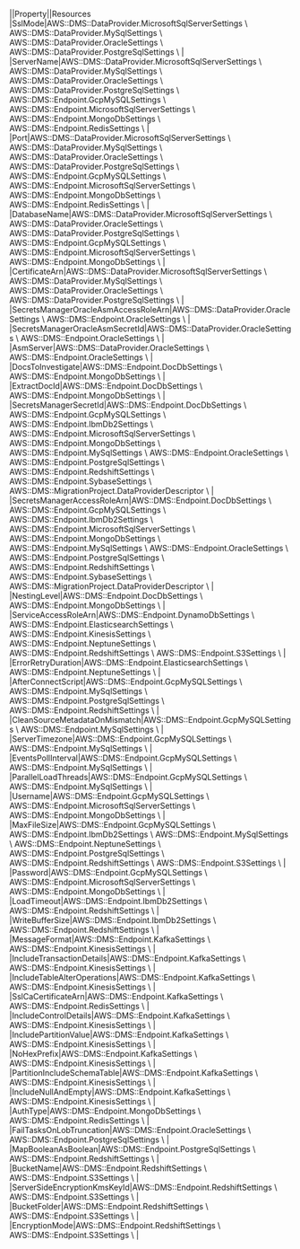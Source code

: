 ||Property||Resources
|SslMode|AWS::DMS::DataProvider.MicrosoftSqlServerSettings \\ AWS::DMS::DataProvider.MySqlSettings \\ AWS::DMS::DataProvider.OracleSettings \\ AWS::DMS::DataProvider.PostgreSqlSettings \\ |
|ServerName|AWS::DMS::DataProvider.MicrosoftSqlServerSettings \\ AWS::DMS::DataProvider.MySqlSettings \\ AWS::DMS::DataProvider.OracleSettings \\ AWS::DMS::DataProvider.PostgreSqlSettings \\ AWS::DMS::Endpoint.GcpMySQLSettings \\ AWS::DMS::Endpoint.MicrosoftSqlServerSettings \\ AWS::DMS::Endpoint.MongoDbSettings \\ AWS::DMS::Endpoint.RedisSettings \\ |
|Port|AWS::DMS::DataProvider.MicrosoftSqlServerSettings \\ AWS::DMS::DataProvider.MySqlSettings \\ AWS::DMS::DataProvider.OracleSettings \\ AWS::DMS::DataProvider.PostgreSqlSettings \\ AWS::DMS::Endpoint.GcpMySQLSettings \\ AWS::DMS::Endpoint.MicrosoftSqlServerSettings \\ AWS::DMS::Endpoint.MongoDbSettings \\ AWS::DMS::Endpoint.RedisSettings \\ |
|DatabaseName|AWS::DMS::DataProvider.MicrosoftSqlServerSettings \\ AWS::DMS::DataProvider.OracleSettings \\ AWS::DMS::DataProvider.PostgreSqlSettings \\ AWS::DMS::Endpoint.GcpMySQLSettings \\ AWS::DMS::Endpoint.MicrosoftSqlServerSettings \\ AWS::DMS::Endpoint.MongoDbSettings \\ |
|CertificateArn|AWS::DMS::DataProvider.MicrosoftSqlServerSettings \\ AWS::DMS::DataProvider.MySqlSettings \\ AWS::DMS::DataProvider.OracleSettings \\ AWS::DMS::DataProvider.PostgreSqlSettings \\ |
|SecretsManagerOracleAsmAccessRoleArn|AWS::DMS::DataProvider.OracleSettings \\ AWS::DMS::Endpoint.OracleSettings \\ |
|SecretsManagerOracleAsmSecretId|AWS::DMS::DataProvider.OracleSettings \\ AWS::DMS::Endpoint.OracleSettings \\ |
|AsmServer|AWS::DMS::DataProvider.OracleSettings \\ AWS::DMS::Endpoint.OracleSettings \\ |
|DocsToInvestigate|AWS::DMS::Endpoint.DocDbSettings \\ AWS::DMS::Endpoint.MongoDbSettings \\ |
|ExtractDocId|AWS::DMS::Endpoint.DocDbSettings \\ AWS::DMS::Endpoint.MongoDbSettings \\ |
|SecretsManagerSecretId|AWS::DMS::Endpoint.DocDbSettings \\ AWS::DMS::Endpoint.GcpMySQLSettings \\ AWS::DMS::Endpoint.IbmDb2Settings \\ AWS::DMS::Endpoint.MicrosoftSqlServerSettings \\ AWS::DMS::Endpoint.MongoDbSettings \\ AWS::DMS::Endpoint.MySqlSettings \\ AWS::DMS::Endpoint.OracleSettings \\ AWS::DMS::Endpoint.PostgreSqlSettings \\ AWS::DMS::Endpoint.RedshiftSettings \\ AWS::DMS::Endpoint.SybaseSettings \\ AWS::DMS::MigrationProject.DataProviderDescriptor \\ |
|SecretsManagerAccessRoleArn|AWS::DMS::Endpoint.DocDbSettings \\ AWS::DMS::Endpoint.GcpMySQLSettings \\ AWS::DMS::Endpoint.IbmDb2Settings \\ AWS::DMS::Endpoint.MicrosoftSqlServerSettings \\ AWS::DMS::Endpoint.MongoDbSettings \\ AWS::DMS::Endpoint.MySqlSettings \\ AWS::DMS::Endpoint.OracleSettings \\ AWS::DMS::Endpoint.PostgreSqlSettings \\ AWS::DMS::Endpoint.RedshiftSettings \\ AWS::DMS::Endpoint.SybaseSettings \\ AWS::DMS::MigrationProject.DataProviderDescriptor \\ |
|NestingLevel|AWS::DMS::Endpoint.DocDbSettings \\ AWS::DMS::Endpoint.MongoDbSettings \\ |
|ServiceAccessRoleArn|AWS::DMS::Endpoint.DynamoDbSettings \\ AWS::DMS::Endpoint.ElasticsearchSettings \\ AWS::DMS::Endpoint.KinesisSettings \\ AWS::DMS::Endpoint.NeptuneSettings \\ AWS::DMS::Endpoint.RedshiftSettings \\ AWS::DMS::Endpoint.S3Settings \\ |
|ErrorRetryDuration|AWS::DMS::Endpoint.ElasticsearchSettings \\ AWS::DMS::Endpoint.NeptuneSettings \\ |
|AfterConnectScript|AWS::DMS::Endpoint.GcpMySQLSettings \\ AWS::DMS::Endpoint.MySqlSettings \\ AWS::DMS::Endpoint.PostgreSqlSettings \\ AWS::DMS::Endpoint.RedshiftSettings \\ |
|CleanSourceMetadataOnMismatch|AWS::DMS::Endpoint.GcpMySQLSettings \\ AWS::DMS::Endpoint.MySqlSettings \\ |
|ServerTimezone|AWS::DMS::Endpoint.GcpMySQLSettings \\ AWS::DMS::Endpoint.MySqlSettings \\ |
|EventsPollInterval|AWS::DMS::Endpoint.GcpMySQLSettings \\ AWS::DMS::Endpoint.MySqlSettings \\ |
|ParallelLoadThreads|AWS::DMS::Endpoint.GcpMySQLSettings \\ AWS::DMS::Endpoint.MySqlSettings \\ |
|Username|AWS::DMS::Endpoint.GcpMySQLSettings \\ AWS::DMS::Endpoint.MicrosoftSqlServerSettings \\ AWS::DMS::Endpoint.MongoDbSettings \\ |
|MaxFileSize|AWS::DMS::Endpoint.GcpMySQLSettings \\ AWS::DMS::Endpoint.IbmDb2Settings \\ AWS::DMS::Endpoint.MySqlSettings \\ AWS::DMS::Endpoint.NeptuneSettings \\ AWS::DMS::Endpoint.PostgreSqlSettings \\ AWS::DMS::Endpoint.RedshiftSettings \\ AWS::DMS::Endpoint.S3Settings \\ |
|Password|AWS::DMS::Endpoint.GcpMySQLSettings \\ AWS::DMS::Endpoint.MicrosoftSqlServerSettings \\ AWS::DMS::Endpoint.MongoDbSettings \\ |
|LoadTimeout|AWS::DMS::Endpoint.IbmDb2Settings \\ AWS::DMS::Endpoint.RedshiftSettings \\ |
|WriteBufferSize|AWS::DMS::Endpoint.IbmDb2Settings \\ AWS::DMS::Endpoint.RedshiftSettings \\ |
|MessageFormat|AWS::DMS::Endpoint.KafkaSettings \\ AWS::DMS::Endpoint.KinesisSettings \\ |
|IncludeTransactionDetails|AWS::DMS::Endpoint.KafkaSettings \\ AWS::DMS::Endpoint.KinesisSettings \\ |
|IncludeTableAlterOperations|AWS::DMS::Endpoint.KafkaSettings \\ AWS::DMS::Endpoint.KinesisSettings \\ |
|SslCaCertificateArn|AWS::DMS::Endpoint.KafkaSettings \\ AWS::DMS::Endpoint.RedisSettings \\ |
|IncludeControlDetails|AWS::DMS::Endpoint.KafkaSettings \\ AWS::DMS::Endpoint.KinesisSettings \\ |
|IncludePartitionValue|AWS::DMS::Endpoint.KafkaSettings \\ AWS::DMS::Endpoint.KinesisSettings \\ |
|NoHexPrefix|AWS::DMS::Endpoint.KafkaSettings \\ AWS::DMS::Endpoint.KinesisSettings \\ |
|PartitionIncludeSchemaTable|AWS::DMS::Endpoint.KafkaSettings \\ AWS::DMS::Endpoint.KinesisSettings \\ |
|IncludeNullAndEmpty|AWS::DMS::Endpoint.KafkaSettings \\ AWS::DMS::Endpoint.KinesisSettings \\ |
|AuthType|AWS::DMS::Endpoint.MongoDbSettings \\ AWS::DMS::Endpoint.RedisSettings \\ |
|FailTasksOnLobTruncation|AWS::DMS::Endpoint.OracleSettings \\ AWS::DMS::Endpoint.PostgreSqlSettings \\ |
|MapBooleanAsBoolean|AWS::DMS::Endpoint.PostgreSqlSettings \\ AWS::DMS::Endpoint.RedshiftSettings \\ |
|BucketName|AWS::DMS::Endpoint.RedshiftSettings \\ AWS::DMS::Endpoint.S3Settings \\ |
|ServerSideEncryptionKmsKeyId|AWS::DMS::Endpoint.RedshiftSettings \\ AWS::DMS::Endpoint.S3Settings \\ |
|BucketFolder|AWS::DMS::Endpoint.RedshiftSettings \\ AWS::DMS::Endpoint.S3Settings \\ |
|EncryptionMode|AWS::DMS::Endpoint.RedshiftSettings \\ AWS::DMS::Endpoint.S3Settings \\ |
